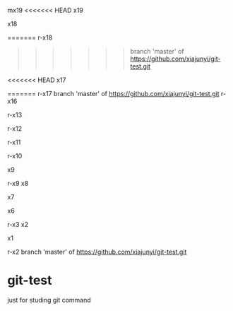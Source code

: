 mx19
<<<<<<< HEAD
x19

x18

=======
r-x18
>>>>>>> branch 'master' of https://github.com/xiajunyi/git-test.git

<<<<<<< HEAD
x17

=======
r-x17
branch 'master' of https://github.com/xiajunyi/git-test.git
r-x16

r-x13

r-x12

r-x11

r-x10

x9

r-x9
x8

x7

x6

r-x3
x2

x1

r-x2
branch 'master' of https://github.com/xiajunyi/git-test.git

# git-test
just for studing git command

